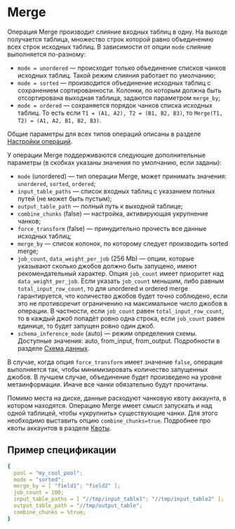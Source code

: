 # Merge

Операция Merge производит слияние входных таблиц в одну. На выходе получается таблица, множество строк которой равно объединению всех строк исходных таблиц. В зависимости от опции `mode` слияние выполняется по-разному:

* `mode = unordered` — происходит только объединение списков чанков исходных таблиц. Такой режим слияния работает по умолчанию;
* `mode = sorted` — производится объединение исходных таблиц с сохранением сортированности. Колонки, по которым должна быть отсортирована выходная таблица, задаются параметром `merge_by`;
* `mode = ordered` — сохраняется порядок чанков списка исходных таблиц. То есть если `T1 = (A1, A2), T2 = (B1, B2, B3)`, то `Merge(T1, T2) = (A1, A2, B1, B2, B3)`.

Общие параметры для всех типов операций описаны в разделе [Настройки операций](../../../../user-guide/data-processing/operations/operations-options.md).

У операции Merge поддерживаются следующие дополнительные параметры (в скобках указаны значения по умолчанию, если заданы):

* `mode` (unordered) — тип операции Merge, может принимать значения: `unordered`, `sorted`, `ordered`;
* `input_table_paths` — список входных таблиц с указанием полных путей (не может быть пустым);
* `output_table_path` — полный путь к выходной таблице;
* `combine_chunks` (false) — настройка, активирующая укрупнение чанков;
* `force_transform` (false) — принудительно прочесть все данные исходных таблиц;
* `merge_by` — список колонок, по которому следует производить sorted merge;
* `job_count`, `data_weight_per_job` (256 Mb) — опции, которые указывают сколько джобов должно быть запущено, имеют рекомендательный характер. Опция `job_count` имеет приоритет над `data_weight_per_job`. Если указать `job_count` меньшим, либо равным `total_input_row_count`, то для unordered и ordered merge гарантируется, что количество джобов будет точно соблюдено, если это не противоречит ограничению на максимальное число джобов в операции. В частности, если `job_count` равен `total_input_row_count`, то в каждый джоб попадёт ровно одна строка, если `job_count` равен единице, то будет запущен ровно один джоб. 
* `schema_inference_mode` (auto) — режим определения схемы. Доступные значения: auto, from_input, from_output. Подробности в разделе [Схема данных](../../../../user-guide/storage/static-schema.md#schema_inference).

В случае, когда опция `force_transform` имеет значение `false`, операция выполняется так, чтобы минимизировать количество запущенных джобов. В лучшем случае, объединение будет произведено на уровне метаинформации. Иначе все чанки обязательно будут прочитаны.

Помимо места на диске, данные расходуют чанковую квоту аккаунта, в котором находятся. Операцию Merge имеет смысл запускать и над одной таблицей, чтобы «укрупнить» существующие чанки. Для этого необходимо выставить опцию `combine_chunks=true`. Подробнее про квоты аккаунтов в разделе [Квоты](../../../../user-guide/storage/quotas.md).

## Пример спецификации

```yaml
{
  pool = "my_cool_pool";
  mode = "sorted";
  merge_by = [ "field1"; "field2" ];
  job_count = 100;
  input_table_paths = [ "//tmp/input_table1"; "//tmp/input_table2" ];
  output_table_path = "//tmp/output_table";
  combine_chunks = %true;
}
```